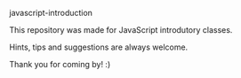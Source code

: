 javascript-introduction

This repository was made for JavaScript introdutory classes.

Hints, tips and suggestions are always welcome.

Thank you for coming by! :)
